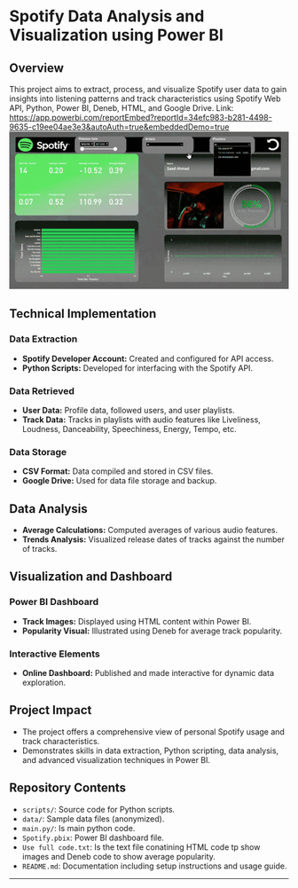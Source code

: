 # Spotify Data Analysis and Visualization using Power BI

## Overview
This project aims to extract, process, and visualize Spotify user data to gain insights into listening patterns and track characteristics using Spotify Web API, Python, Power BI, Deneb, HTML, and Google Drive.
Link: https://app.powerbi.com/reportEmbed?reportId=34efc983-b281-4498-9635-c19ee04ae3e3&autoAuth=true&embeddedDemo=true
![Animated GIF](https://github.com/saad415/Spotify/blob/main/gif.gif)


## Technical Implementation

### Data Extraction
- **Spotify Developer Account:** Created and configured for API access.
- **Python Scripts:** Developed for interfacing with the Spotify API.

### Data Retrieved
- **User Data:** Profile data, followed users, and user playlists.
- **Track Data:** Tracks in playlists with audio features like Liveliness, Loudness, Danceability, Speechiness, Energy, Tempo, etc.

### Data Storage
- **CSV Format:** Data compiled and stored in CSV files.
- **Google Drive:** Used for data file storage and backup.

## Data Analysis
- **Average Calculations:** Computed averages of various audio features.
- **Trends Analysis:** Visualized release dates of tracks against the number of tracks.

## Visualization and Dashboard

### Power BI Dashboard
- **Track Images:** Displayed using HTML content within Power BI.
- **Popularity Visual:** Illustrated using Deneb for average track popularity.

### Interactive Elements
- **Online Dashboard:** Published and made interactive for dynamic data exploration.

## Project Impact
- The project offers a comprehensive view of personal Spotify usage and track characteristics.
- Demonstrates skills in data extraction, Python scripting, data analysis, and advanced visualization techniques in Power BI.

## Repository Contents
- `scripts/`: Source code for Python scripts.
- `data/`: Sample data files (anonymized).
- `main.py/`: Is main python code.
- `Spotify.pbix`: Power BI dashboard file.
- `Use full code.txt`: Is the text file conatining HTML code tp show images and Deneb code to show average popularity.
- `README.md`: Documentation including setup instructions and usage guide.

---
